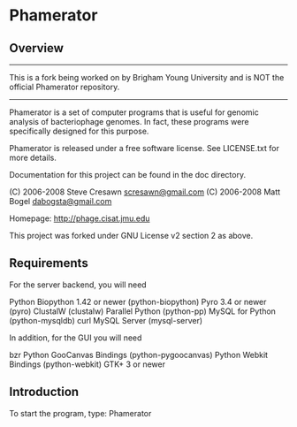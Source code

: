Phamerator
==========

Overview
--------
****
This is a fork being worked on by Brigham Young University and is NOT the official Phamerator repository.
****
Phamerator is a set of computer programs that is useful for genomic analysis
of bacteriophage genomes. In fact, these programs were specifically designed
for this purpose.

Phamerator is released under a free software license.  See LICENSE.txt for
more details.

Documentation for this project can be found in the doc directory.

(C) 2006-2008 Steve Cresawn <scresawn@gmail.com>
(C) 2006-2008 Matt Bogel <dabogsta@gmail.com>

Homepage: http://phage.cisat.jmu.edu

This project was forked under GNU License v2 section 2 as above.

Requirements
------------

For the server backend, you will need

Python
Biopython 1.42 or newer (python-biopython)
Pyro 3.4 or newer (pyro)
ClustalW (clustalw)
Parallel Python (python-pp)
MySQL for Python (python-mysqldb)
curl
MySQL Server (mysql-server)

In addition, for the GUI you will need

bzr
Python GooCanvas Bindings (python-pygoocanvas)
Python Webkit Bindings (python-webkit)
GTK+ 3 or newer

Introduction
------------
To start the program, type: Phamerator
